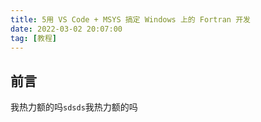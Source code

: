 ```yaml
---
title: 5用 VS Code + MSYS 搞定 Windows 上的 Fortran 开发
date: 2022-03-02 20:07:00
tag: [教程]
---
```


## 前言

我热力额的吗`sdsds`我热力额的吗

<!-- 我是真不知道为什么现在还有人要用 Fortran，当听说要学 Fortran 时我也是震惊的。作为世界上第一门高级语言，我本以为它只能作为历史被我所知，即使是在科学计算领域。因为在《数字文明：物理学和计算机》中，郝柏林院士已经明确地说：

> 不推荐使用 Fortran。笔者是国内第一本 Fortran 中文教程的作者，近年亦开始转向 C。

但是既然学校要用，既然我所处的这个领域还有大量的 Fortran 残余，我也没办法，只能学一学了。然后就是典中典环节：学校推荐使用的 IDE 是 2003 款 Visual Fortran，它在很多同学的电脑上根本就无法安装。我连试都没试，因为我不允许这么古老的软件被塞到我电脑里。（顺带一提，学 C 的时候用的 IDE 也极其古老，我因此用了一条类似的工具链）

## Visual Studio？

看了一下，最新的支持 Fortran 的 Visual Studio 版本应该是 2016。但 VS 太大了，我用不起，告辞。

## MSYS

### MSYS 安装与配置

首先，你需要在[这里](https://www.msys2.org/)安装 msys。时刻谨记你是一个中国人，[国内镜像源](https://mirrors.ustc.edu.cn/help/msys2.html)之类的东西一定记得自己配置好。

### 安装 gfortran

安装好 msys 并配置好镜像源后，你需要打开安装目录下的`mingw64.exe`，它在安装时会被放到开始菜单（名称应该是`MSYS2 MinGW 64`），你也可以在开始菜单打开它。

打开的应该是一个命令行窗口。在 Linux 上和命令行打交道多年的我是不怎么慌的，如果没接触过命令行也不必担心，这个教程不需要你输入太多的命令。无论如何，请在这个命令行里输入这些命令，以安装 gfortran：

```bash
pacman -S mingw-w64-x86_64-gcc-fortran
```

安装好以后，你应该把 bin 加入 path 里。在我的 Windows 11 系统上，这个操作是这样进行的：

1. 右键“此电脑”（如果桌面里没有，就随便打开一个文件夹在左侧列表里找）
2. 打开“属性”
3. 在右侧，找到“高级系统设置”并左键单击
4. 点击“环境变量”
5. 在“系统变量”中，找到一个变量名为“Path”的行，左键单击选中，点击“编辑”
6. 点击“新建”并输入安装目录下的`mingw64/bin`文件夹的绝对路径，例如我是`F:\msys64\mingw64\bin`，其中`F:\msys64`是安装目录。
7. 确定-确定-确定-关闭“设置”

至此配置完成。

## Python

是的你没听错，虽然我们在学 Fortran，但为了良好的开发体验，你需要安装 Python。

### Python 安装与配置

请在[Python 官网](https://www.python.org/)下载它的最新版本。安装时，记得让它把自己加入 PATH 里。

### 安装 fortls 和 fprettify

右键单击左下角的 Windows 按钮，选择 `Windows PowerShell（管理员）` 或 `Windows 终端（管理员）` ，在里面输入：

```bash
pip install fortls fprettify
```

并回车执行。它应该会很快为你安装好这两个东西。

完成这些操作后，你需要重启电脑让前面的 path 设置生效。

## Visual Studio Code

### 安装

在[VS Code 官网](https://code.visualstudio.com/)下载并安装好 VS Code。现在的 VS Code 应该会提示你安装中文语言包，如果没有，你可以在左侧按钮点开扩展，在其中搜索 Chinese 并安装。

### 扩展及设置

同样在这个扩展页面，你需要搜索并安装`Modern Fortran`这个扩展，之后你需要打开这个扩展的设置（安装好后点击这个扩展那里的齿轮-扩展设置），在弹出的列表中找到`Fortran > Formatting: Formatter`，将默认的 findent 改成 fprettify。

需要注意的是，无论是 fprettify 还是 findent，默认缩进都是 3 格，如果和我一样嫌这个太异端了，可以在下面的`Fprettify Args`里（打开 json 编辑）像这样设置：`"fortran.formatting.fprettifyArgs": ["--indent=2"],` 如果这是最后一行，记得把最后的逗号去掉。不过我觉得有这个强迫症的人也知道怎么编辑 JSON 了。这个设置是把缩进配置为 2 格，如果想 4 格就把 2 改成 4，想用 Tab 缩进的话可以自己去 fprettify 的文档里找一下。

### 工作区配置

你需要新建一个文件夹，路径中最好不要包含中文，当然我没试过。

在 VS Code 里，用`文件-打开文件夹`的方式打开你刚刚新建的文件夹，并在其中新建一个名为`.vscode`的文件夹，然后在其中新建并编辑如下的两个文件：

#### launch.json

```json
{
  "version": "0.2.0",
  "configurations": [
    {
      "name": "(gdb) Fortran",
      "type": "cppdbg",
      "request": "launch",
      "program": "${workspaceFolder}\\${fileBasenameNoExtension}.exe",
      "args": [],
      "stopAtEntry": false,
      "cwd": "${workspaceFolder}",
      "environment": [],
      "externalConsole": false,
      "MIMode": "gdb",
      "setupCommands": [
        {
          "description": "Enable pretty-printing for gdb",
          "text": "-enable-pretty-printing",
          "ignoreFailures": true
        }
      ],
      "preLaunchTask": "compile"
    }
  ]
}
```

#### tasks.json

```json
{
  "version": "2.0.0",
  "tasks": [
    {
      "label": "compile",
      "type": "shell",
      "command": "gfortran",
      "args": ["-g", "${file}", "-o", "${workspaceRoot}\\${fileBasenameNoExtension}.exe"],
      "problemMatcher": [],
      "group": {
        "kind": "build",
        "isDefault": true
      }
    }
  ]
}
```

保存即可。

顺带一提，如果你是 Linux/Mac 用户，上面两个文件中的`\\`需要换成`/`。不过这两个系统的用户会需要看这篇文章吗？我不是很清楚。

## 开始编程

这以后，每当需要编程时，用 VS Code 打开这个文件夹，在里面新建`*.f90`，编完后在 VS Code 顶栏点击`运行-启动调试`，不出意外应该可以运行。

当觉得自己的代码太乱了的时候，你可以右键-格式化文档来将你的代码格式化。这就是我推荐使用`fprettify`而不是`findent`的理由，后者只管缩进，前者还会在一些地方添加空格以增加可读性。

## 总结

都配置好了我觉得也没啥人会接着看下去了，但我还是得把话撂这里：

> 2202 年还在用 Fortran 的臭老保必须死。 -->
